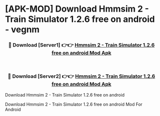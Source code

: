 # [APK-MOD] Download Hmmsim 2 - Train Simulator 1.2.6 free on android - vegnm


<div align="center">
<h3>🔴 Download [Server1] 👉👉 <a href="https://apk-comot.site?title=Hmmsim_2_-_Train_Simulator_1.2.6_free_on_android">Hmmsim 2 - Train Simulator 1.2.6 free on android Mod Apk</a></h3><br>
<h3>🔴 Download [Server2] 👉👉 <a href="https://apk-comot.site?title=Hmmsim_2_-_Train_Simulator_1.2.6_free_on_android">Hmmsim 2 - Train Simulator 1.2.6 free on android Mod Apk</a></h3>
</div>



Download Hmmsim 2 - Train Simulator 1.2.6 free on android 

Download Hmmsim 2 - Train Simulator 1.2.6 free on android Mod For Android